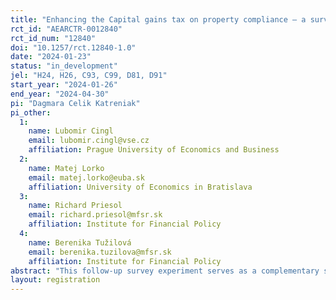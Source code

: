 ```yaml
---
title: "Enhancing the Capital gains tax on property compliance – a survey experiment. "
rct_id: "AEARCTR-0012840"
rct_id_num: "12840"
doi: "10.1257/rct.12840-1.0"
date: "2024-01-23"
status: "in_development"
jel: "H24, H26, C93, C99, D81, D91"
start_year: "2024-01-26"
end_year: "2024-04-30"
pi: "Dagmara Celik Katreniak"
pi_other:
  1:
    name: Lubomir Cingl
    email: lubomir.cingl@vse.cz
    affiliation: Prague University of Economics and Business
  2:
    name: Matej Lorko
    email: matej.lorko@euba.sk
    affiliation: University of Economics in Bratislava
  3:
    name: Richard Priesol
    email: richard.priesol@mfsr.sk
    affiliation: Institute for Financial Policy
  4:
    name: Berenika Tužilová
    email: berenika.tuzilova@mfsr.sk
    affiliation: Institute for Financial Policy
abstract: "This follow-up survey experiment serves as a complementary study to the field letter experiment conducted in collaboration with the Financial Administration in Slovakia. The primary objective of the initial field experiment was to boost the collection of Capital Gain Tax on property by sending informative letters to potential evaders, emphasizing their obligations. Different versions of these letters, some accompanied by graphical leaflets, were employed. In this follow-up survey experiment, our focus is directed towards understanding the respondents’ perceptions and interpretations of the letters and leaflets. We aim to gauge their satisfaction with the provided information and delve into various clarification aspects. "
layout: registration
---
```


